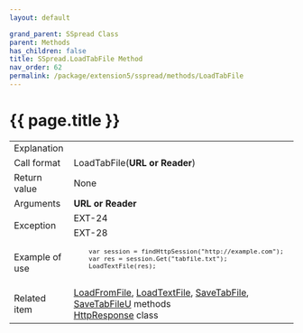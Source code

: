 ```yaml
---
layout: default

grand_parent: SSpread Class
parent: Methods
has_children: false
title: SSpread.LoadTabFile Method
nav_order: 62
permalink: /package/extension5/sspread/methods/LoadTabFile
---
```

# {{ page.title }}

<table>
  <tr>
    <td>Explanation</td>
    <td colspan="2"></td>
  </tr>
  <tr>
    <td>Call format</td>
    <td colspan="2">LoadTabFile(<b>URL or Reader</b>)</td>
  </tr>
  <tr>
    <td>Return value</td>
    <td colspan="2">None</td>
  </tr>  
  <tr>
    <td>Arguments</td>
    <td><b>URL or Reader</b></td>
    <td></td>
  </tr>  
  <tr>
    <td rowspan="2">Exception</td>
    <td>EXT-24</td>
    <td></td>
  </tr>
  <tr>
    <td>EXT-28</td>
    <td></td>
  </tr>
  <tr>
    <td>Example of use</td>
    <td colspan="2"><code><pre>
    var session = findHttpSession("http://example.com");
    var res = session.Get("tabfile.txt");
    LoadTextFile(res);
    </pre></code></td>
  </tr>
  <tr>
    <td>Related item</td>
    <td colspan="2"><a href="/package/extension5/sspread/methods/loadfromfile">LoadFromFile</a>, <a href="/package/extension5/sspread/methods/loadtextfile">LoadTextFile</a>, <a href="/package/extension5/sspread/methods/savetabfile">SaveTabFile</a>, <a href="/package/extension5/sspread/methods/savetabfileu">SaveTabFileU</a> methods<br><a href="">HttpResponse</a> class</td>
  </tr>
</table>
